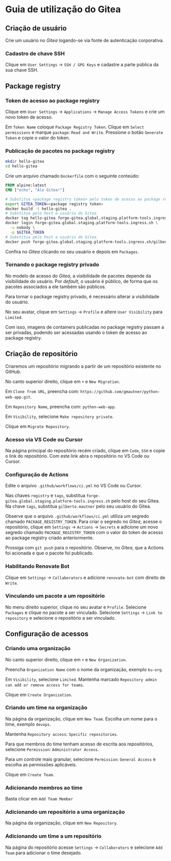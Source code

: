 # Guia de utilização do Gitea

## Criação de usuário

Crie um usuário no _Gitea_ logando-se via fonte de autenticação corporativa.

### Cadastro de chave SSH

Clique em `User Settings` -> `SSH / GPG Keys` e cadastre a parte pública da sua chave SSH.

## Package registry

### Token de acesso ao package registry

Clique em `User Settings` -> `Applications` -> `Manage Access Tokens` e crie um novo token de acesso.

Em `Token Name` coloque `Package Registry Token`. Clique em `Select permissions` e marque `package`: `Read and Write`. Pressione o botão `Generate Token` e copie o valor do token.

### Publicação de pacotes no package registry

```bash
mkdir hello-gitea
cd hello-gitea
```

Crie um arquivo chamado `Dockerfile` com o seguinte conteúdo:

```dockerfile
FROM alpine:latest
CMD ["echo", "Alo Gitea!"]
```

```bash
# Substitua <package registry token> pelo token de acesso ao package registry
export GITEA_TOKEN=<package registry token>
docker build -t hello-gitea .
# Substitua pelo host e usuário do Gitea
docker tag hello-gitea forge-gitea.global.staging.platform-tools.ingress.sh/gilberto.mautner/hello-gitea:v1
docker login forge-gitea.global.staging.platform-tools.ingress.sh \
  -u nobody \
  -p $GITEA_TOKEN
# Substitua pelo host e usuário do Gitea
docker push forge-gitea.global.staging.platform-tools.ingress.sh/gilberto.mautner/hello-gitea:v1
```

Confira no _Gitea_ clicando no seu usuário e depois em `Packages`.

### Tornando o package registry privado

No modelo de acesso do _Gitea_, a visibilidade de pacotes depende da visibilidade do usuário. Por _default_, o usuário é público, de forma que os pacotes associados a ele também são públicos. 

Para tornar o package registry privado, é necessário alterar a visibilidade do usuário.

No seu avatar, clique em `Settings` -> `Profile` e altere `User Visibility` para `Limited`.

Com isso, imagens de containers publicadas no package registry passam a ser privadas, podendo ser acessadas usando o token de acesso ao package registry.

## Criação de repositório

Criaremos um repositório migrando a partir de um repositório existente no GitHub.

No canto superior direito, clique em `+` e `New Migration`.

Em `Clone from URL`, preencha com: `https://github.com/gmautner/python-web-app.git`.

Em `Repository Name`, preencha com: `python-web-app`.

Em `Visibility`, selecione `Make repository private`.

Clique em `Migrate Repository`.

### Acesso via VS Code ou Cursor

Na página principal do repositório recém criado, clique em `Code`, `SSH` e copie o link do repositório. Com este link abra o repositório no VS Code ou Cursor.

### Configuração de Actions

Edite o arquivo `.github/workflows/ci.yml` no VS Code ou Cursor.

Nas chaves `registry` e `tags`, substitua `forge-gitea.global.staging.platform-tools.ingress.sh` pelo host do seu Gitea. Na chave `tags`, substitua `gilberto.mautner` pelo seu usuário do Gitea.

Observe que o arquivo `.github/workflows/ci.yml` utiliza um segredo chamado `PACKAGE_REGISTRY_TOKEN`. Para criar o segredo no _Gitea_, acesse o repositório, clique em `Settings` -> `Actions` -> `Secrets` e adicione um novo segredo chamado `PACKAGE_REGISTRY_TOKEN` com o valor do token de acesso ao package registry criado anteriormente.

Prossiga com `git push` para o repositório. Observe, no _Gitea_, que a Actions foi acionada e que o pacote foi publicado.

### Habilitando Renovate Bot

Clique em `Settings` -> `Collaborators` e adicione `renovate-bot` com direito de `Write`.

### Vinculando um pacote a um repositório

No menu direito superior, clique no seu avatar e `Profile`. Selecione `Packages` e clique no pacote a ser vinculado. Selecione `Settings` -> `Link to repository` e selecione o repositório a ser vinculado.

## Configuração de acessos

### Criando uma organização

No canto superior direito, clique em `+` e `New Organization`.

Preencha `Organization Name` com o nome da organização, exemplo `bu-org`.

Em `Visibility`, selecione `Limited`. Mantenha marcado `Repository admin can add or remove access for teams`.

Clique em `Create Organization`.

### Criando um time na organização

Na página da organização, clique em `New Team`. Escolha um nome para o time, exemplo `devops`.

Mantenha `Repository access`: `Specific repositories`. 

Para que membros do time tenham acesso de escrita aos repositórios, selecione `Permission`: `Administrator Access`.

Para um controle mais granular, selecione `Permission`: `General Access` e escolha as permissões aplicáveis.  

Clique em `Create Team`.

### Adicionando membros ao time

Basta clicar em `Add Team Member`

### Adicionando um repositório a uma organização

Na página da organização, clique em `New Repository`.

### Adicionando um time a um repositório

Na página do repositório acesse `Settings` -> `Collaborators` e selecione `Add Team` para adicionar o time desejado.


